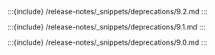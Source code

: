 :::{include} /release-notes/_snippets/deprecations/9.2.md
:::

:::{include} /release-notes/_snippets/deprecations/9.1.md
:::

:::{include} /release-notes/_snippets/deprecations/9.0.md
:::
